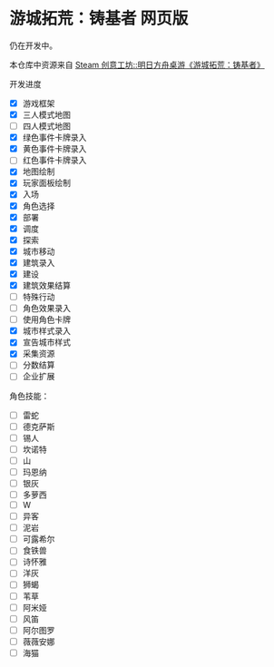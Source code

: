 # 游城拓荒：铸基者 网页版

仍在开发中。

本仓库中资源来自 [Steam 创意工坊::明日方舟桌游《游城拓荒：铸基者》](https://steamcommunity.com/sharedfiles/filedetails/?id=3064722448)

开发进度

- [x] 游戏框架
- [x] 三人模式地图
- [ ] 四人模式地图
- [x] 绿色事件卡牌录入
- [x] 黄色事件卡牌录入
- [ ] 红色事件卡牌录入
- [x] 地图绘制
- [x] 玩家面板绘制
- [x] 入场
- [x] 角色选择
- [x] 部署
- [x] 调度
- [x] 探索
- [x] 城市移动
- [x] 建筑录入
- [x] 建设
- [x] 建筑效果结算
- [ ] 特殊行动
- [ ] 角色效果录入
- [ ] 使用角色卡牌
- [x] 城市样式录入
- [x] 宣告城市样式
- [x] 采集资源
- [ ] 分数结算
- [ ] 企业扩展

角色技能：
- [ ] 雷蛇
- [ ] 德克萨斯
- [ ] 锡人
- [ ] 坎诺特
- [ ] 山
- [ ] 玛恩纳
- [ ] 银灰
- [ ] 多萝西
- [ ] W
- [ ] 异客
- [ ] 泥岩
- [ ] 可露希尔
- [ ] 食铁兽
- [ ] 诗怀雅
- [ ] 洋灰
- [ ] 狮蝎
- [ ] 苇草
- [ ] 阿米娅
- [ ] 风笛
- [ ] 阿尔图罗
- [ ] 薇薇安娜
- [ ] 海猫
